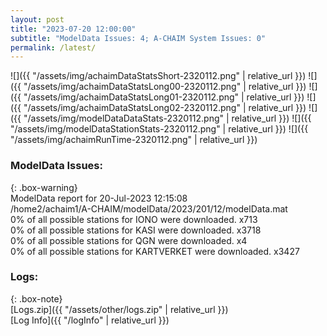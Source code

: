 ```yaml
---
layout: post
title: "2023-07-20 12:00:00"
subtitle: "ModelData Issues: 4; A-CHAIM System Issues: 0"
permalink: /latest/
---
```


![]({{ "/assets/img/achaimDataStatsShort-2320112.png" | relative_url }})
![]({{ "/assets/img/achaimDataStatsLong00-2320112.png" | relative_url }})
![]({{ "/assets/img/achaimDataStatsLong01-2320112.png" | relative_url }})
![]({{ "/assets/img/achaimDataStatsLong02-2320112.png" | relative_url }})
![]({{ "/assets/img/modelDataDataStats-2320112.png" | relative_url }})
![]({{ "/assets/img/modelDataStationStats-2320112.png" | relative_url }})
![]({{ "/assets/img/achaimRunTime-2320112.png" | relative_url }})


### ModelData Issues:  
  
{: .box-warning}  
 ModelData report for 20-Jul-2023 12:15:08   
 /home2/achaim1/A-CHAIM/modelData/2023/201/12/modelData.mat   
 0% of all possible stations for IONO were downloaded. x713   
 0% of all possible stations for KASI were downloaded. x3718   
 0% of all possible stations for QGN were downloaded. x4   
 0% of all possible stations for KARTVERKET were downloaded. x3427   
  


### Logs:  
  
{: .box-note}  
[Logs.zip]({{ "/assets/other/logs.zip" | relative_url }})  
[Log Info]({{ "/logInfo" | relative_url }})  
